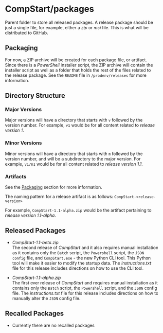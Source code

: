 # CompStart/packages

Parent folder to store all released packages. A release package should be just a single file, for example, either a _zip_ or _msi_ file. This is what will be distributed to GitHub.

## <a name="packaging"></a>Packaging

For now, a ZIP archive will be created for each package file, or artifact. Since there is a _PowerShell_ installer script, the ZIP archive will contain the installer script as well as a folder that holds the rest of the files related to the release package. See the `README` file in `/prodenv/releases` for more information.

## Directory Structure

### Major Versions

Major versions will have a directory that starts with `v` followed by the version number. For example, `v1` would be for all content related to _release version 1_.

### Minor Versions

Minor versions will have a directory that starts with `m` followed by the version number, and will be a subdirectory to the major version. For example, `v1/m1` would be for all content related to _release version 1.1_.

### Artifacts

See the [Packaging](packaging) section for more information.

The naming pattern for a release artifact is as follows: `CompStart-<release-version>`

For example, `CompStart-1.1-alpha.zip` would be the artifact pertaining to _release version 1.1-alpha_. 

## Released Packages

- _CompStart-1.1-beta.zip_
<br>The second release of _CompStart_ and it also requires manual installation as it contains only the `Batch` script, the `Powershell` script, the `JSON config` file, and `CompStart.exe` - the new Python CLI tool. This Python tool will make it easier to modify the startup data. The _instructions.txt_ file for this release includes directions on how to use the CLI tool.

- _CompStart-1.1-alpha.zip_
<br>The first ever release of _CompStart_ and requires manual installation as it contains only the `Batch` script, the `Powershell` script, and the `JSON` config file. The _instructions.txt_ file for this release includes directions on how to manually alter the `JSON` config file.

## Recalled Packages

- Currently there are no recalled packages